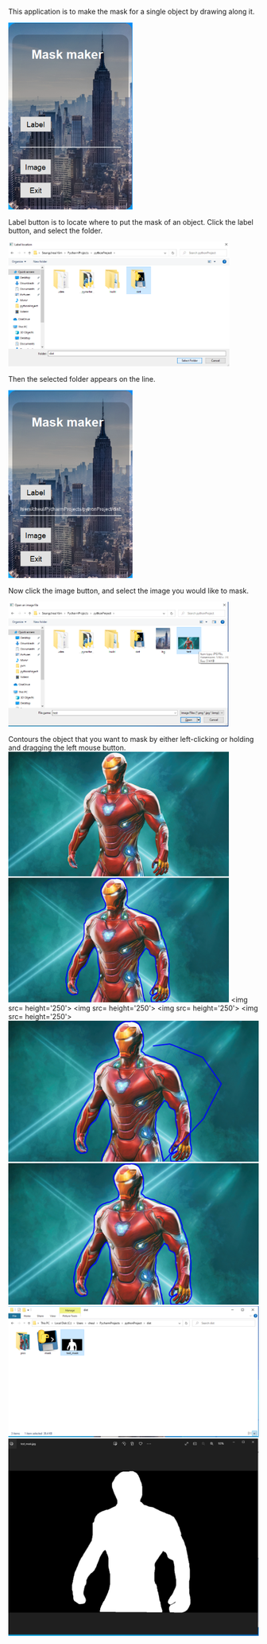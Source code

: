 This application is to make the mask for a single object by drawing along it.

<img src=https://raw.githubusercontent.com/cheul0518/PersonalProject/main/MaskMaker/pics/1.png width='250'>

Label button is to locate where to put the mask of an object. Click the label button, and select the folder.

<img src=https://raw.githubusercontent.com/cheul0518/PersonalProject/main/MaskMaker/pics/2.png height='250'>

Then the selected folder appears on the line.

<img src=https://raw.githubusercontent.com/cheul0518/PersonalProject/main/MaskMaker/pics/3.png width='250'>
                                                                                                      
Now click the image button, and select the image you would like to mask.

<img src =https://raw.githubusercontent.com/cheul0518/PersonalProject/main/MaskMaker/pics/4.png height='250'>

Contours the object that you want to mask by either left-clicking or holding and dragging the left mouse button.
<img src=https://raw.githubusercontent.com/cheul0518/PersonalProject/main/MaskMaker/pics/5.png height='250'>
<img src=https://raw.githubusercontent.com/cheul0518/PersonalProject/main/MaskMaker/pics/6.png height='250'>
<img src= height='250'>
<img src= height='250'>
<img src= height='250'>
<img src= height='250'>
![7](https://raw.githubusercontent.com/cheul0518/PersonalProject/main/MaskMaker/pics/7.png)
![8](https://raw.githubusercontent.com/cheul0518/PersonalProject/main/MaskMaker/pics/8.png)
![9](https://raw.githubusercontent.com/cheul0518/PersonalProject/main/MaskMaker/pics/9_2.png)
![10](https://raw.githubusercontent.com/cheul0518/PersonalProject/main/MaskMaker/pics/10.png)
